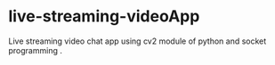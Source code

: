 # live-streaming-videoApp
Live streaming video chat app using cv2 module of python and socket programming
.

